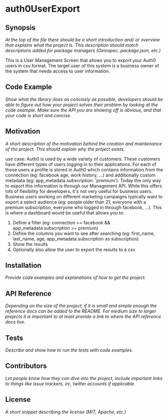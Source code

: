# auth0UserExport
## Synopsis

*At the top of the file there should be a short introduction and/ or overview that explains what the project is. This description should match descriptions added for package managers (Gemspec, package.json, etc.)*

This is a User Management Screen that allows you to export your Auth0 users in csv format.  The target user of this system is a business owner of the system that needs access to user information.

## Code Example

*Show what the library does as concisely as possible, developers should be able to figure out how your project solves their problem by looking at the code example. Make sure the API you are showing off is obvious, and that your code is short and concise.*

## Motivation

*A short description of the motivation behind the creation and maintenance of the project. This should explain why the project exists.*

use case: Auth0 is used by a wide variety of customers. These customers have different types of users logging in to their applications. For each of these users a profile is stored in Auth0 which contains information from the connection (eg: facebook age, work history, …) and additionally custom metadata (eg: app_metadata.subscription: 'premium'). Today the only way to export this information is through our Management API. While this offers lots of flexibility for developers, it's not very useful for business users. Business users working on different marketing campaigns typically want to export a select audience (eg: people older than 21, everyone with a premium subscription, everyone who logged in through facebook, …). This is where a dashboard would be useful that allows you to: 

1. Define a filter (eg: connection == facebook && app_metadata.subscription == premium)
2. Define the columns you want to see after searching (eg: first_name, last_name, age, app_metadata.subscription as subscription)
3. Show the results
4. Optionally also allow the user to export the results to a csv

## Installation

*Provide code examples and explanations of how to get the project.*

## API Reference

*Depending on the size of the project, if it is small and simple enough the reference docs can be added to the README. For medium size to larger projects it is important to at least provide a link to where the API reference docs live.*

## Tests

*Describe and show how to run the tests with code examples.*

## Contributors

*Let people know how they can dive into the project, include important links to things like issue trackers, irc, twitter accounts if applicable.*

## License

*A short snippet describing the license (MIT, Apache, etc.)*
